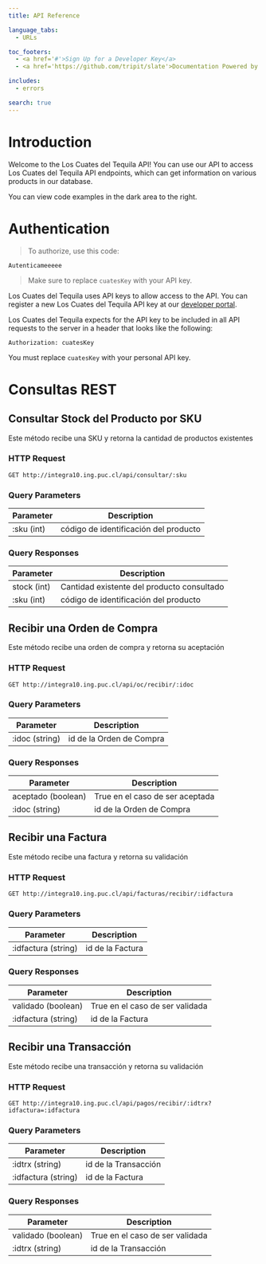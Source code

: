 ```yaml
---
title: API Reference

language_tabs:
  - URLs

toc_footers:
  - <a href='#'>Sign Up for a Developer Key</a>
  - <a href='https://github.com/tripit/slate'>Documentation Powered by Slate</a>

includes:
  - errors

search: true
---
```


# Introduction

Welcome to the Los Cuates del Tequila API! You can use our API to access Los Cuates del Tequila API endpoints, which can get information on various products in our database.

You can view code examples in the dark area to the right.

# Authentication

> To authorize, use this code:

```URLs
Autenticameeeee
```


> Make sure to replace `cuatesKey` with your API key.

Los Cuates del Tequila uses API keys to allow access to the API. You can register a new Los Cuates del Tequila API key at our [developer portal](http://example.com/developers).

Los Cuates del Tequila expects for the API key to be included in all API requests to the server in a header that looks like the following:

`Authorization: cuatesKey`

<aside class="notice">
You must replace <code>cuatesKey</code> with your personal API key.
</aside>

# Consultas REST


## Consultar Stock del Producto por SKU

Este método recibe una SKU y retorna la cantidad de productos existentes

### HTTP Request

`GET http://integra10.ing.puc.cl/api/consultar/:sku`

### Query Parameters

Parameter | Description
--------- | -----------
:sku (int) | código de identificación del producto

### Query Responses

Parameter | Description
--------- |  -----------
stock (int) | Cantidad existente del producto consultado
:sku (int) | código de identificación del producto


## Recibir una Orden de Compra

Este método recibe una orden de compra y retorna su aceptación

### HTTP Request

`GET http://integra10.ing.puc.cl/api/oc/recibir/:idoc`

### Query Parameters

Parameter | Description
--------- | -----------
:idoc (string) | id de la Orden de Compra

### Query Responses

Parameter | Description
--------- |  -----------
aceptado (boolean) | True en el caso de ser aceptada
:idoc (string) | id de la Orden de Compra


## Recibir una Factura

Este método recibe una factura y retorna su validación

### HTTP Request

`GET http://integra10.ing.puc.cl/api/facturas/recibir/:idfactura`

### Query Parameters

Parameter | Description
--------- | -----------
:idfactura (string) | id de la Factura

### Query Responses

Parameter | Description
--------- |  -----------
validado (boolean) | True en el caso de ser validada
:idfactura (string) | id de la Factura


## Recibir una Transacción

Este método recibe una transacción y retorna su validación

### HTTP Request

`GET http://integra10.ing.puc.cl/api/pagos/recibir/:idtrx?idfactura=:idfactura`

### Query Parameters

Parameter | Description
--------- | -----------
:idtrx (string) | id de la Transacción
:idfactura (string) | id de la Factura

### Query Responses

Parameter | Description
--------- |  -----------
validado (boolean) | True en el caso de ser validada
:idtrx (string) | id de la Transacción
